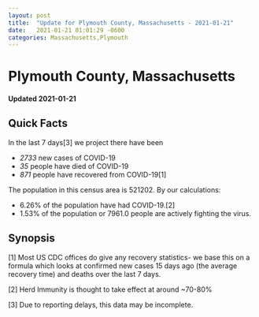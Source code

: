 ```yaml
---
layout: post
title:  "Update for Plymouth County, Massachusetts - 2021-01-21"
date:   2021-01-21 01:01:29 -0600
categories: Massachusetts,Plymouth
---
```


# Plymouth County, Massachusetts
#### Updated 2021-01-21

## Quick Facts

In the last 7 days[3] we project there have been
- *2733* new cases of COVID-19
- *35* people have died of COVID-19
- *871* people have recovered from COVID-19[1]

The population in this census area is 521202. By our calculations:
- 6.26% of the population have had COVID-19.[2]
- 1.53% of the population or 7961.0 people are actively fighting the virus.

## Synopsis




[1] Most US CDC offices do give any recovery statistics- we base this on a formula which looks at confirmed new cases
15 days ago (the average recovery time) and deaths over the last 7 days.

[2] Herd Immunity is thought to take effect at around ~70-80%

[3] Due to reporting delays, this data may be incomplete.
 
    